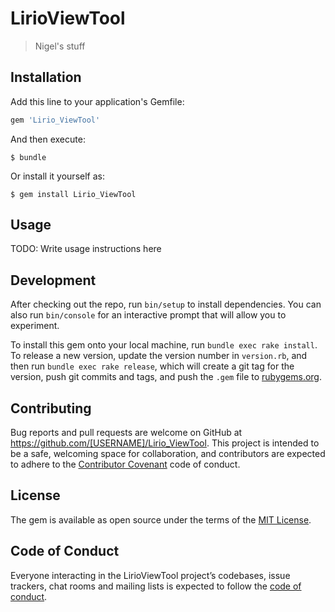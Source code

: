 # LirioViewTool

>Nigel's stuff

## Installation

Add this line to your application's Gemfile:

```ruby
gem 'Lirio_ViewTool'
```

And then execute:

    $ bundle

Or install it yourself as:

    $ gem install Lirio_ViewTool

## Usage

TODO: Write usage instructions here

## Development

After checking out the repo, run `bin/setup` to install dependencies. You can also run `bin/console` for an interactive prompt that will allow you to experiment.

To install this gem onto your local machine, run `bundle exec rake install`. To release a new version, update the version number in `version.rb`, and then run `bundle exec rake release`, which will create a git tag for the version, push git commits and tags, and push the `.gem` file to [rubygems.org](https://rubygems.org).

## Contributing

Bug reports and pull requests are welcome on GitHub at https://github.com/[USERNAME]/Lirio_ViewTool. This project is intended to be a safe, welcoming space for collaboration, and contributors are expected to adhere to the [Contributor Covenant](http://contributor-covenant.org) code of conduct.

## License

The gem is available as open source under the terms of the [MIT License](https://opensource.org/licenses/MIT).

## Code of Conduct

Everyone interacting in the LirioViewTool project’s codebases, issue trackers, chat rooms and mailing lists is expected to follow the [code of conduct](https://github.com/[USERNAME]/Lirio_ViewTool/blob/master/CODE_OF_CONDUCT.md).
